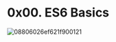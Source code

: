 # 0x00. ES6 Basics
![08806026ef621f900121](https://github.com/Zed-bard/alx-backend-javascript/assets/132649828/0c027fca-adb5-4876-95a9-8c94df48ff4a)
